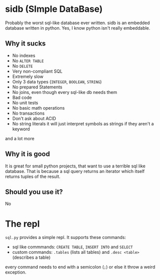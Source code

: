 # sidb (SImple DataBase)

Probably the worst sql-like database ever written. sidb is an embedded database written in python. Yes, I know python isn't really embeddable.

## Why it sucks

* No indexes
* No `ALTER TABLE`
* No `DELETE`
* Very non-compliant SQL
* Extremely slow
* Only 3 data types (`INTEGER`, `BOOLEAN`, `STRING`)
* No prepared Statements
* No joins, even though every sql-like db needs them
* Bad code
* No unit tests
* No basic math operations
* No transactions
* Don't ask about ACID
* No string literals it will just interpret symbols as strings if they aren't a keyword

and a lot more

## Why it is good

It is great for small python projects, that want to use a terrible sql like database. That is because a sql query returns an iterator which itself returns tuples of the result.

## Should you use it?

No

# The repl

`sql.py` provides a simple repl. It supports these commands:

* sql like commmands: `CREATE TABLE`, `INSERT INTO` and `SELECT`
* custom commands: `.tables` (lists all tables) and `.desc <table>` (describes a table)

every command needs to end with a semicolon (`;`) or else it throw a weird exception.
